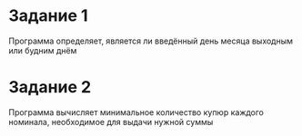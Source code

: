 # Задание 1
Программа определяет, является ли введённый день месяца выходным или будним днём
# Задание 2
Программа вычисляет минимальное количество купюр каждого номинала, необходимое для выдачи нужной суммы
